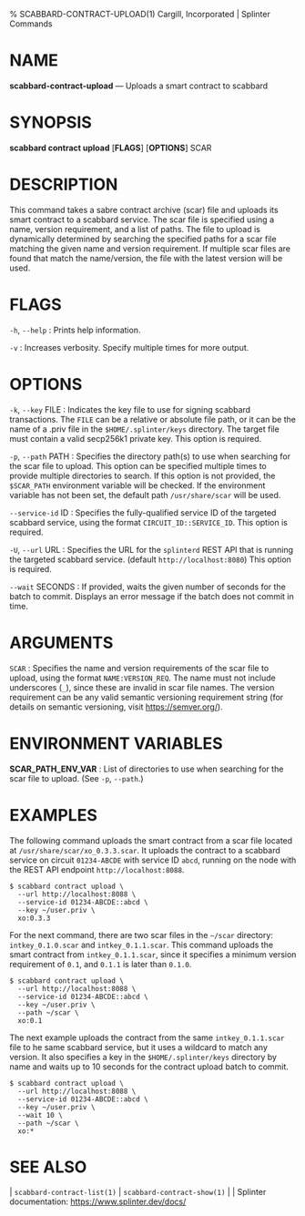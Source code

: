 % SCABBARD-CONTRACT-UPLOAD(1) Cargill, Incorporated | Splinter Commands
<!--
  Copyright 2018-2021 Cargill Incorporated
  Licensed under Creative Commons Attribution 4.0 International License
  https://creativecommons.org/licenses/by/4.0/
-->

NAME
====

**scabbard-contract-upload** — Uploads a smart contract to scabbard

SYNOPSIS
========

**scabbard contract upload** \[**FLAGS**\] \[**OPTIONS**\] SCAR

DESCRIPTION
===========
This command takes a sabre contract archive (scar) file and uploads its smart
contract to a scabbard service. The scar file is specified using a name, version
requirement, and a list of paths. The file to upload is dynamically determined
by searching the specified paths for a scar file matching the given name and
version requirement. If multiple scar files are found that match the
name/version, the file with the latest version will be used.

FLAGS
=====
`-h`, `--help`
: Prints help information.

`-v`
: Increases verbosity. Specify multiple times for more output.

OPTIONS
=======
`-k`, `--key` FILE
: Indicates the key file to use for signing scabbard transactions. The `FILE`
  can be a relative or absolute file path, or it can be the name of a .priv file
  in the `$HOME/.splinter/keys` directory. The target file must contain a valid
  secp256k1 private key. This option is required.

`-p`, `--path` PATH
: Specifies the directory path(s) to use when searching for the scar file to
  upload. This option can be specified multiple times to provide multiple
  directories to search. If this option is not provided, the `$SCAR_PATH`
  environment variable will be checked. If the environment variable has not been
  set, the default path `/usr/share/scar` will be used.

`--service-id` ID
: Specifies the fully-qualified service ID of the targeted scabbard service,
  using the format `CIRCUIT_ID::SERVICE_ID`. This option is required.

`-U`, `--url` URL
: Specifies the URL for the `splinterd` REST API that is running the targeted
  scabbard service. (default `http://localhost:8080`) This option is required.

`--wait` SECONDS
: If provided, waits the given number of seconds for the batch to commit.
  Displays an error message if the batch does not commit in time.

ARGUMENTS
=========
`SCAR`
: Specifies the name and version requirements of the scar file to upload, using
  the format `NAME:VERSION_REQ`. The name must not include underscores (`_`),
  since these are invalid in scar file names. The version requirement can be any
  valid semantic versioning requirement string (for details on semantic
  versioning, visit https://semver.org/).

ENVIRONMENT VARIABLES
=====================
**SCAR_PATH_ENV_VAR**
: List of directories to use when searching for the scar file to upload. (See
  `-p`, `--path`.)

EXAMPLES
========
The following command uploads the smart contract from a scar file located at
`/usr/share/scar/xo_0.3.3.scar`. It uploads the contract to a scabbard service
on circuit `01234-ABCDE` with service ID `abcd`, running on the node with the
REST API endpoint `http://localhost:8088`.

```
$ scabbard contract upload \
  --url http://localhost:8088 \
  --service-id 01234-ABCDE::abcd \
  --key ~/user.priv \
  xo:0.3.3
```

For the next command, there are two scar files in the `~/scar` directory:
`intkey_0.1.0.scar` and `intkey_0.1.1.scar`. This command uploads the smart
contract from `intkey_0.1.1.scar`, since it specifies a minimum version
requirement of `0.1`, and `0.1.1` is later than `0.1.0`.

```
$ scabbard contract upload \
  --url http://localhost:8088 \
  --service-id 01234-ABCDE::abcd \
  --key ~/user.priv \
  --path ~/scar \
  xo:0.1
```

The next example uploads the contract from the same `intkey_0.1.1.scar` file to
he same scabbard service, but it uses a wildcard to match any version. It also
specifies a key in the `$HOME/.splinter/keys` directory by name and waits up to
10 seconds for the contract upload batch to commit.

```
$ scabbard contract upload \
  --url http://localhost:8088 \
  --service-id 01234-ABCDE::abcd \
  --key ~/user.priv \
  --wait 10 \
  --path ~/scar \
  xo:*
```

SEE ALSO
========
| `scabbard-contract-list(1)`
| `scabbard-contract-show(1)`
|
| Splinter documentation: https://www.splinter.dev/docs/
